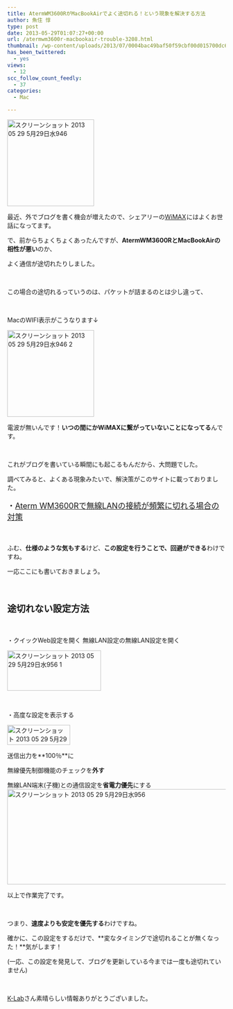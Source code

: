 ```yaml
---
title: AtermWM3600RがMacBookAirでよく途切れる！という現象を解決する方法
author: 魚住 惇
type: post
date: 2013-05-29T01:07:27+00:00
url: /atermwm3600r-macbookair-trouble-3208.html
thumbnail: /wp-content/uploads/2013/07/0004bac49baf50f59cbf00d015700dc6.png
has_been_twittered:
  - yes
views:
  - 12
scc_follow_count_feedly:
  - 37
categories:
  - Mac

---
```

<img decoding="async" loading="lazy" title="スクリーンショット_2013-05-29_5月29日水946.png" src="/wp-content/uploads/2013/05/0004bac49baf50f59cbf00d015700dc6.png" alt="スクリーンショット 2013 05 29 5月29日水946" width="200" height="200" border="0" />

<!--more-->

最近、外でブログを書く機会が増えたので、シェアリーの<a href="http://track.affiliate-b.com/visit.php?guid=ON&a=p53310-U168671b&p=7250002R" target="_blank">WiMAX</a><img decoding="async" loading="lazy" style="border: none;" src="http://track.affiliate-b.com/lead/p53310/7250002R/U168671b" alt="" width="1" height="1" />にはよくお世話になってます。

で、前からちょくちょくあったんですが、**AtermWM3600RとMacBookAirの相性が悪い**のか、

よく通信が途切れたりしました。

 

この場合の途切れるっていうのは、パケットが詰まるのとは少し違って、

 

MacのWIFI表示がこうなります↓

<img decoding="async" loading="lazy" title="スクリーンショット_2013-05-29_5月29日水946-2.png" src="/wp-content/uploads/2013/05/514829a4f4120c8d8abfdb3c6964717c.png" alt="スクリーンショット 2013 05 29 5月29日水946 2" width="200" height="200" border="0" /> 

電波が無いんです！**いつの間にかWiMAXに繋がっていないことになってる**んです。

 

これがブログを書いている瞬間にも起こるもんだから、大問題でした。

調べてみると、よくある現象みたいで、解決策がこのサイトに載っておりました。

<p style="font-size: 18px;">
  ・<a href="http://www.nemotos.net/?p=134" target="_blank">Aterm WM3600Rで無線LANの接続が頻繁に切れる場合の対策</a>
</p>

 

ふむ、**仕様のような気もする**けど、**この設定を行うことで、回避ができる**わけですね。

一応ここにも書いておきましょう。

 

## 途切れない設定方法

 

・クイックWeb設定を開く 無線LAN設定の無線LAN設定を開く

<img decoding="async" loading="lazy" title="スクリーンショット 2013-05-29 5月29日水956 1.png" src="/wp-content/uploads/2013/05/582c647a01313201dfa860116f6dfd83.png" alt="スクリーンショット 2013 05 29 5月29日水956 1" width="216" height="93" border="0" /> 

 

・高度な設定を表示する

<img decoding="async" loading="lazy" title="スクリーンショット 2013-05-29 5月29日水958.png" src="/wp-content/uploads/2013/05/a7f22c05897458dbec2e9e6164b5b19f.png" alt="スクリーンショット 2013 05 29 5月29日水958" width="145" height="46" border="0" /> 

送信出力を**100％**に

無線優先制御機能のチェックを**外す**

無線LAN端末(子機)との通信設定を**省電力優先**にする<img decoding="async" loading="lazy" title="スクリーンショット_2013-05-29_5月29日水956.png" src="/wp-content/uploads/2013/05/2139d641c24334d1789b70d56d8ef6b3.png" alt="スクリーンショット 2013 05 29 5月29日水956" width="600" height="220" border="0" /> 

以上で作業完了です。

 

つまり、**速度よりも安定を優先する**わけですね。

確かに、この設定をするだけで、**変なタイミングで途切れることが無くなった！**気がします！

(一応、この設定を発見して、ブログを更新している今までは一度も途切れていません)

 

[K-Lab][1]さん素晴らしい情報ありがとうございました。

 [1]: http://www.nemotos.net/?p=134